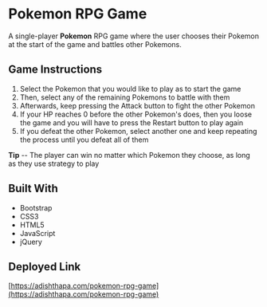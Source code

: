 # Pokemon RPG Game

A single-player **Pokemon** RPG game where the user chooses their Pokemon at the start of the game and battles other Pokemons.

## Game Instructions

1. Select the Pokemon that you would like to play as to start the game
2. Then, select any of the remaining Pokemons to battle with them
3. Afterwards, keep pressing the Attack button to fight the other Pokemon
4. If your HP reaches 0 before the other Pokemon's does, then you loose the game and you will have to press the Restart button to play again
5. If you defeat the other Pokemon, select another one and keep repeating the process until you defeat all of them

**Tip**
-- The player can win no matter which Pokemon they choose, as long as they use strategy to play

## Built With

- Bootstrap
- CSS3
- HTML5
- JavaScript
- jQuery

## Deployed Link

[https://adishthapa.com/pokemon-rpg-game](https://adishthapa.com/pokemon-rpg-game)

